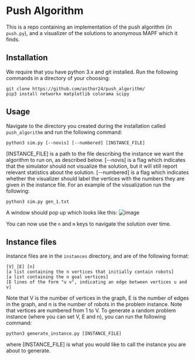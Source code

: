 # Push Algorithm
This is a repo containing an implementation of the push algorithm (in `push.py`), and a visualizer of the solutions to anonymous MAPF which it finds.
## Installation
We require that you have python 3.x and git installed. Run the following commands in a directory of your choosing:

```
git clone https://github.com/asthor24/push_algorithm/
pip3 install networkx matplotlib colorama scipy
```

## Usage
Navigate to the directory you created during the installation called `push_algorithm` and run the following command:

```python3 sim.py [--novis] [--numbered] [INSTANCE_FILE]```

[INSTANCE_FILE] is a path to the file describing the instance we want the algorithm to run on, as described below. [--novis] is a flag which indicates that the simulator should not visualize the solution, but it will still report relevant statistics about the solution. [--numbered] is a flag which indicates whether the visualizer should label the vertices with the numbers they are given in the instance file. For an example of the visualization run the following:

```python3 sim.py gen_1.txt```

A window should pop up which looks like this:
![image](https://user-images.githubusercontent.com/37704951/230690053-7cde3cd9-02a1-495d-87a4-00110a51c729.png)

You can now use the `n` and `m` keys to navigate the solution over time.

## Instance files
Instance files are in the `instances` directory, and are of the following format:

```
[V] [E] [n]
[a list containing the n vertices that initially contain robots]
[a list containing the n goal vertices]
[E lines of the form "u v", indicating an edge between vertices u and v]
```

Note that V is the number of vertices in the graph, E is the number of edges in the graph, and n is the number of robots in the problem instance. Note that vertices are numbered from 1 to V. To generate a random problem instance (where you can set V, E and n), you can run the following command:

```python3 generate_instance.py [INSTANCE_FILE]```

where [INSTANCE_FILE] is what you would like to call the instance you are about to generate.

